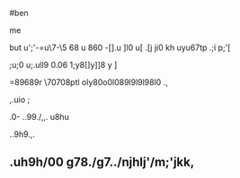 #ben

me

but
u';'-=u\7-\5
68
u
860
-[].u
]l0
u[
.[j
ji0
kh
uyu67tp
.;i
p;'[

;u;0
u;.ull9
0.06
1;y8[]y]]8
y
]

=89689r
\70708ptl
oly80o0l089l9l9l98l0
.,

,.uio
;

.0-
..99./,,.
u8hu

..9h9.,.

.uh9h/00
g78./g7../njhlj'/m;'jkk,
-
